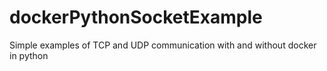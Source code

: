 # dockerPythonSocketExample
Simple examples of TCP and UDP communication with and without docker in python
